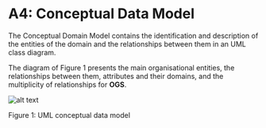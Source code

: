 # A4: Conceptual Data Model

The Conceptual Domain Model contains the identification and description of the entities of the domain and the relationships between them in an UML class diagram.

The diagram of Figure 1 presents the main organisational entities, the relationships between them, attributes and their domains, and the multiplicity of relationships for **OGS**.

![alt text](https://github.com/nunomiguel22/FEUP-LBAW/tree/master/docs/A4/DatabaseModel.jpg "Figure 1")

Figure 1: UML conceptual data model
